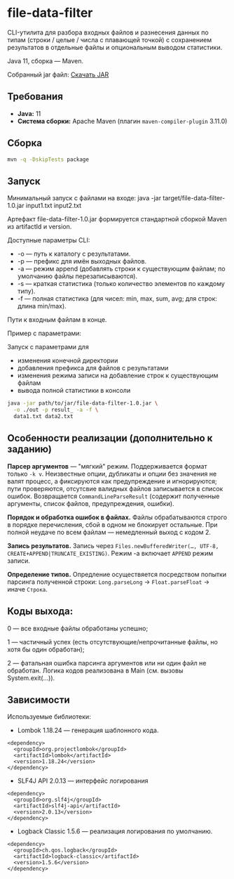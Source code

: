 # file-data-filter

CLI-утилита для разборa входных файлов и разнесения данных по типам (строки / целые / числа с плавающей точкой) с сохранением результатов в отдельные файлы и опциональным выводом статистики. 

Java 11, сборка — Maven.

Собранный jar файл:
[Скачать JAR](cli/file-data-filter-1.0.jar?raw=1)

## Требования
- **Java:** 11  
- **Система сборки:** Apache Maven (плагин `maven-compiler-plugin` 3.11.0) 

## Сборка
```bash
mvn -q -DskipTests package
```

## Запуск 
Минимальный запуск c файлами на входе: 
java -jar target/file-data-filter-1.0.jar input1.txt input2.txt

Артефакт file-data-filter-1.0.jar формируется стандартной сборкой Maven из artifactId и version. 

Доступные параметры CLI:

* -o <path> — путь к каталогу с результатами.
* -p <prefix> — префикс для имён выходных файлов.
* -a — режим append (добавлять строки к существующим файлам; по умолчанию файлы перезаписываются).
* -s — краткая статистика (только количество элементов по каждому типу).
* -f — полная статистика (для чисел: min, max, sum, avg; для строк: длина min/max).

Пути к входным файлам в конце.

Пример с параметрами:

Запуск с параметрами для 
* изменения конечной директории
* добавления префикса для файлов с результатами
* изменения режима записи на добавление строк к существующим файлам
* вывода полной статистики в консоли
```bash
java -jar path/to/jar/file-data-filter-1.0.jar \
  -o ./out -p result_ -a -f \
  data1.txt data2.txt
```

## Особенности реализации (дополнительно к заданию)

**Парсер аргументов** — "мягкий" режим. Поддерживается формат только ```-k v```. Неизвестные опции, дубликаты и опции без значения не валят процесс, а фиксируются как предупреждение и игнорируются; пути проверяются, отсутсвие валидных файлов записывается в список ошибок. Возвращается ```CommandLineParseResult``` (содержит полученные аргументы, список файлов, предупреждения, ошибки). 

**Порядок и обработка ошибок в файлах.** Файлы обрабатываются строго в порядке перечисления, сбой в одном не блокирует остальные. При полной неудаче по всем файлам — немедленный выход с кодом 2. 

**Запись результатов.** Запись через ```Files.newBufferedWriter(…, UTF-8, CREATE+APPEND|TRUNCATE_EXISTING)```. Режим -a включает ```APPEND``` режим записи.

**Определение типов.** Опредление осуществяется посредством попытки парсинга полученной строки: ```Long.parseLong``` → ```Float.parseFloat``` → иначе ```Строка```.

## Коды выхода:

0 — все входные файлы обработаны успешно;

1 — частичный успех (есть отсутствующие/непрочитанные файлы, но хотя бы один обработан);

2 — фатальная ошибка парсинга аргументов или ни один файл не обработан.
Логика кодов реализована в Main (см. вызовы System.exit(...)). 

## Зависимости

Используемые библиотеки:

* Lombok 1.18.24 — генерация шаблонного кода.
```maven
<dependency>
  <groupId>org.projectlombok</groupId>
  <artifactId>lombok</artifactId>
  <version>1.18.24</version>
</dependency>
```

* SLF4J API 2.0.13 — интерфейс логирования
```maven
<dependency>
  <groupId>org.slf4j</groupId>
  <artifactId>slf4j-api</artifactId>
  <version>2.0.13</version>
</dependency>
```

* Logback Classic 1.5.6 — реализация логирования по умолчанию.
```maven
<dependency>
  <groupId>ch.qos.logback</groupId>
  <artifactId>logback-classic</artifactId>
  <version>1.5.6</version>
</dependency>
```
